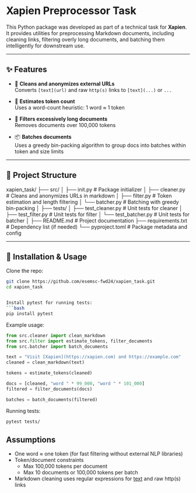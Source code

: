 # Xapien Preprocessor Task

This Python package was developed as part of a technical task for **Xapien**. It provides utilities for preprocessing Markdown documents, including cleaning links, filtering overly long documents, and batching them intelligently for downstream use.

---

## ✨ Features

- 🔗 **Cleans and anonymizes external URLs**  
  Converts `[text](url)` and raw `http(s)` links to `[text](...)` or `...`

- 🧮 **Estimates token count**  
  Uses a word-count heuristic: 1 word ≈ 1 token

- 🧹 **Filters excessively long documents**  
  Removes documents over 100,000 tokens

- 📦 **Batches documents**  
  Uses a greedy bin-packing algorithm to group docs into batches within token and size limits

---


## 📁 Project Structure

xapien_task/
├── src/
│ ├── init.py # Package initializer
│ ├── cleaner.py # Cleans and anonymizes URLs in markdown
│ ├── filter.py # Token estimation and length filtering
│ └── batcher.py # Batching with greedy bin-packing
│
├── tests/
│ ├── test_cleaner.py # Unit tests for cleaner
│ ├── test_filter.py # Unit tests for filter
│ └── test_batcher.py # Unit tests for batcher
│
├── README.md # Project documentation
├── requirements.txt # Dependency list (if needed)
└── pyproject.toml # Package metadata and config

---

## 🚀 Installation & Usage

Clone the repo:

```bash
git clone https://github.com/esemsc-fwd24/xapien_task.git
cd xapien_task


Install pytest for running tests:
```bash
pip install pytest
```

Example usage:
```python
from src.cleaner import clean_markdown
from src.filter import estimate_tokens, filter_documents
from src.batcher import batch_documents

text = "Visit [Xapien](https://xapien.com) and https://example.com"
cleaned = clean_markdown(text)

tokens = estimate_tokens(cleaned)

docs = [cleaned, "word " * 99_000, "word " * 101_000]
filtered = filter_documents(docs)

batches = batch_documents(filtered)
```

Running tests:
```bash
pytest tests/
```


## Assumptions
- One word ≈ one token (for fast filtering without external NLP libraries)
- Token/document constraints    
    - Max 100,000 tokens per document
    - Max 10 documents or 100,000 tokens per batch
- Markdown cleaning uses regular expressions for [text](url) and raw http(s) links